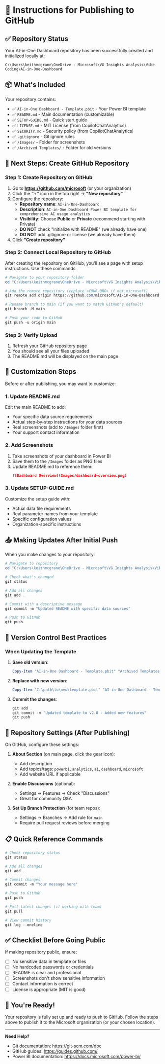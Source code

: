 # 📝 Instructions for Publishing to GitHub

## ✅ Repository Status

Your AI-in-One Dashboard repository has been successfully created and initialized locally at:
```
C:\Users\keithmcgrane\OneDrive - Microsoft\VG Insights Analysis\Vibe Coding\AI-in-One-Dashboard
```

## 📦 What's Included

Your repository contains:
- ✅ `AI-in-One Dashboard - Template.pbit` - Your Power BI template
- ✅ `README.md` - Main documentation (customizable)
- ✅ `SETUP-GUIDE.md` - Quick start guide
- ✅ `LICENSE.md` - MIT License (from CopilotChatAnalytics)
- ✅ `SECURITY.md` - Security policy (from CopilotChatAnalytics)
- ✅ `.gitignore` - Git ignore rules
- ✅ `/Images/` - Folder for screenshots
- ✅ `/Archived Templates/` - Folder for old versions

## 🚀 Next Steps: Create GitHub Repository

### Step 1: Create Repository on GitHub

1. Go to **https://github.com/microsoft** (or your organization)
2. Click the **"+"** icon in the top right → **"New repository"**
3. Configure the repository:
   - **Repository name**: `AI-in-One-Dashboard`
   - **Description**: `AI-in-One Dashboard Power BI template for comprehensive AI usage analytics`
   - **Visibility**: Choose **Public** or **Private** (recommend starting with Private)
   - **DO NOT** check "Initialize with README" (we already have one)
   - **DO NOT** add .gitignore or license (we already have them)
4. Click **"Create repository"**

### Step 2: Connect Local Repository to GitHub

After creating the repository on GitHub, you'll see a page with setup instructions. Use these commands:

```powershell
# Navigate to your repository folder
cd "C:\Users\keithmcgrane\OneDrive - Microsoft\VG Insights Analysis\Vibe Coding\AI-in-One-Dashboard"

# Add the remote repository (replace <YOUR-ORG> if not microsoft)
git remote add origin https://github.com/microsoft/AI-in-One-Dashboard.git

# Rename branch to main (if you want to match GitHub's default)
git branch -M main

# Push your code to GitHub
git push -u origin main
```

### Step 3: Verify Upload

1. Refresh your GitHub repository page
2. You should see all your files uploaded
3. The README.md will be displayed on the main page

## 🎨 Customization Steps

Before or after publishing, you may want to customize:

### 1. Update README.md

Edit the main README to add:
- Your specific data source requirements
- Actual step-by-step instructions for your data sources
- Real screenshots (add to `/Images` folder first)
- Your support contact information

### 2. Add Screenshots

1. Take screenshots of your dashboard in Power BI
2. Save them to the `/Images` folder as PNG files
3. Update README.md to reference them:
   ```markdown
   ![Dashboard Overview](Images/dashboard-overview.png)
   ```

### 3. Update SETUP-GUIDE.md

Customize the setup guide with:
- Actual data file requirements
- Real parameter names from your template
- Specific configuration values
- Organization-specific instructions

## 📤 Making Updates After Initial Push

When you make changes to your repository:

```powershell
# Navigate to repository
cd "C:\Users\keithmcgrane\OneDrive - Microsoft\VG Insights Analysis\Vibe Coding\AI-in-One-Dashboard"

# Check what's changed
git status

# Add all changes
git add .

# Commit with a descriptive message
git commit -m "Updated README with specific data sources"

# Push to GitHub
git push
```

## 🔄 Version Control Best Practices

### When Updating the Template

1. **Save old version**:
   ```powershell
   Copy-Item "AI-in-One Dashboard - Template.pbit" "Archived Templates/AI-in-One Dashboard - Template v1.0.pbit"
   ```

2. **Replace with new version**:
   ```powershell
   Copy-Item "C:\path\to\new\template.pbit" "AI-in-One Dashboard - Template.pbit"
   ```

3. **Commit the changes**:
   ```powershell
   git add .
   git commit -m "Updated template to v2.0 - Added new features"
   git push
   ```

## 🎯 Repository Settings (After Publishing)

On GitHub, configure these settings:

1. **About Section** (on main page, click the gear icon):
   - Add description
   - Add topics/tags: `powerbi`, `analytics`, `ai`, `dashboard`, `microsoft`
   - Add website URL if applicable

2. **Enable Discussions** (optional):
   - Settings → Features → Check "Discussions"
   - Great for community Q&A

3. **Set Up Branch Protection** (for team repos):
   - Settings → Branches → Add rule for `main`
   - Require pull request reviews before merging

## 📋 Quick Reference Commands

```powershell
# Check repository status
git status

# Add all changes
git add .

# Commit changes
git commit -m "Your message here"

# Push to GitHub
git push

# Pull latest changes (if working with team)
git pull

# View commit history
git log --oneline
```

## ✅ Checklist Before Going Public

If making repository public, ensure:
- [ ] No sensitive data in template or files
- [ ] No hardcoded passwords or credentials
- [ ] README is clear and professional
- [ ] Screenshots don't show sensitive information
- [ ] Contact information is correct
- [ ] License is appropriate (MIT is good)

## 🎉 You're Ready!

Your repository is fully set up and ready to push to GitHub. Follow the steps above to publish it to the Microsoft organization (or your chosen location).

---

**Need Help?**
- Git documentation: https://git-scm.com/doc
- GitHub guides: https://guides.github.com/
- Power BI documentation: https://docs.microsoft.com/power-bi/
